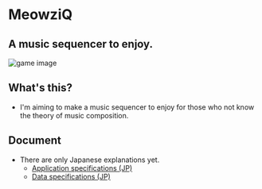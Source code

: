 # MeowziQ
## A music sequencer to enjoy.
![game image](https://i.imgur.com/8mlSYrV.png)

## What's this?
+ I'm aiming to make a music sequencer to enjoy for those who not know the theory of music composition.

## Document
+ There are only Japanese explanations yet.
    + [Application specifications (JP)](/Document/app_spec_JP.md)
    + [Data specifications (JP)](/Document/data_spec_JP.md)

